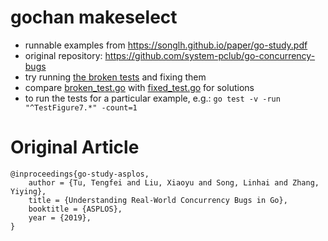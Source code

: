# gochan makeselect

- runnable examples from https://songlh.github.io/paper/go-study.pdf
- original repository: https://github.com/system-pclub/go-concurrency-bugs
- try running [the broken tests](broken_test.go) and fixing them
- compare [broken_test.go](broken_test.go) with [fixed_test.go](fixed_test.go) for solutions
- to run the tests for a particular example, e.g.: `go test -v -run "^TestFigure7.*" -count=1`

# Original Article

```citation
@inproceedings{go-study-asplos,
    author = {Tu, Tengfei and Liu, Xiaoyu and Song, Linhai and Zhang, Yiying},
    title = {Understanding Real-World Concurrency Bugs in Go},
    booktitle = {ASPLOS},
    year = {2019},
}
```
